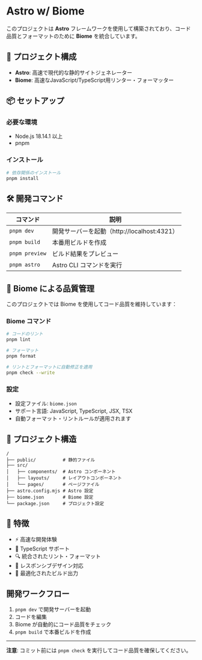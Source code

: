 # Astro w/ Biome

このプロジェクトは **Astro** フレームワークを使用して構築されており、コード品質とフォーマットのために **Biome** を統合しています。

## 🚀 プロジェクト構成

- **Astro**: 高速で現代的な静的サイトジェネレーター
- **Biome**: 高速なJavaScript/TypeScript用リンター・フォーマッター

## 📦 セットアップ

### 必要な環境
- Node.js 18.14.1 以上
- pnpm

### インストール

```bash
# 依存関係のインストール
pnpm install
```

## 🛠 開発コマンド

| コマンド | 説明 |
|---------|------|
| `pnpm dev` | 開発サーバーを起動（http://localhost:4321） |
| `pnpm build` | 本番用ビルドを作成 |
| `pnpm preview` | ビルド結果をプレビュー |
| `pnpm astro` | Astro CLI コマンドを実行 |

## 🔧 Biome による品質管理

このプロジェクトでは Biome を使用してコード品質を維持しています：

### Biome コマンド
```bash
# コードのリント
pnpm lint

# フォーマット
pnpm format

# リントとフォーマットに自動修正を適用
pnpm check --write
```

### 設定
- 設定ファイル: `biome.json`
- サポート言語: JavaScript, TypeScript, JSX, TSX
- 自動フォーマット・リントルールが適用されます

## 📁 プロジェクト構造

```
/
├── public/          # 静的ファイル
├── src/
│   ├── components/  # Astro コンポーネント
│   ├── layouts/     # レイアウトコンポーネント
│   └── pages/       # ページファイル
├── astro.config.mjs # Astro 設定
├── biome.json       # Biome 設定
└── package.json     # プロジェクト設定
```

## 🌟 特徴

- ⚡️ 高速な開発体験
- 🎯 TypeScript サポート
- 🔍 統合されたリント・フォーマット
- 📱 レスポンシブデザイン対応
- 🚀 最適化されたビルド出力

## 開発ワークフロー

1. `pnpm dev` で開発サーバーを起動
2. コードを編集
3. Biome が自動的にコード品質をチェック
4. `pnpm build` で本番ビルドを作成

---

**注意**: コミット前には `pnpm check` を実行してコード品質を確保してください。